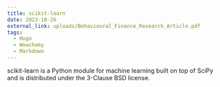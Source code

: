 ```yaml
---
title: scikit-learn
date: 2023-10-26
external_link: uploads/Behavioural_Finance_Research_Article.pdf
tags:
  - Hugo
  - Wowchemy
  - Markdown
---
```


scikit-learn is a Python module for machine learning built on top of SciPy and is distributed under the 3-Clause BSD license.

<!--more-->
